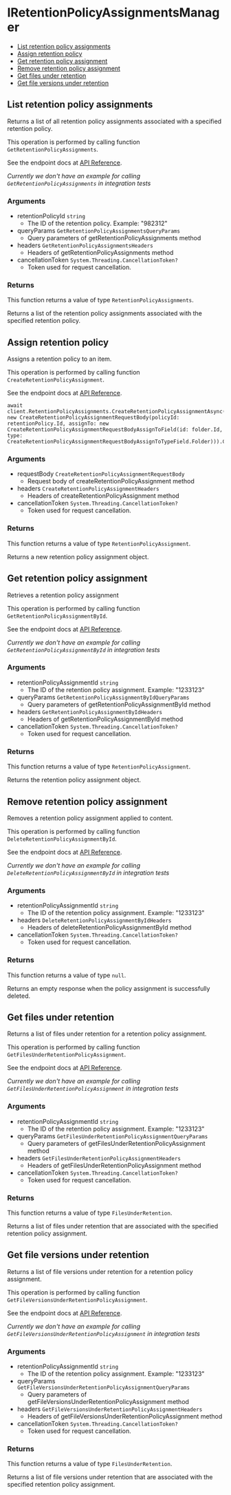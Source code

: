 # IRetentionPolicyAssignmentsManager


- [List retention policy assignments](#list-retention-policy-assignments)
- [Assign retention policy](#assign-retention-policy)
- [Get retention policy assignment](#get-retention-policy-assignment)
- [Remove retention policy assignment](#remove-retention-policy-assignment)
- [Get files under retention](#get-files-under-retention)
- [Get file versions under retention](#get-file-versions-under-retention)

## List retention policy assignments

Returns a list of all retention policy assignments associated with a specified
retention policy.

This operation is performed by calling function `GetRetentionPolicyAssignments`.

See the endpoint docs at
[API Reference](https://developer.box.com/reference/get-retention-policies-id-assignments/).

*Currently we don't have an example for calling `GetRetentionPolicyAssignments` in integration tests*

### Arguments

- retentionPolicyId `string`
  - The ID of the retention policy. Example: "982312"
- queryParams `GetRetentionPolicyAssignmentsQueryParams`
  - Query parameters of getRetentionPolicyAssignments method
- headers `GetRetentionPolicyAssignmentsHeaders`
  - Headers of getRetentionPolicyAssignments method
- cancellationToken `System.Threading.CancellationToken?`
  - Token used for request cancellation.


### Returns

This function returns a value of type `RetentionPolicyAssignments`.

Returns a list of the retention policy assignments associated with the
specified retention policy.


## Assign retention policy

Assigns a retention policy to an item.

This operation is performed by calling function `CreateRetentionPolicyAssignment`.

See the endpoint docs at
[API Reference](https://developer.box.com/reference/post-retention-policy-assignments/).

<!-- sample post_retention_policy_assignments -->
```
await client.RetentionPolicyAssignments.CreateRetentionPolicyAssignmentAsync(requestBody: new CreateRetentionPolicyAssignmentRequestBody(policyId: retentionPolicy.Id, assignTo: new CreateRetentionPolicyAssignmentRequestBodyAssignToField(id: folder.Id, type: CreateRetentionPolicyAssignmentRequestBodyAssignToTypeField.Folder))).ConfigureAwait(false)
```

### Arguments

- requestBody `CreateRetentionPolicyAssignmentRequestBody`
  - Request body of createRetentionPolicyAssignment method
- headers `CreateRetentionPolicyAssignmentHeaders`
  - Headers of createRetentionPolicyAssignment method
- cancellationToken `System.Threading.CancellationToken?`
  - Token used for request cancellation.


### Returns

This function returns a value of type `RetentionPolicyAssignment`.

Returns a new retention policy assignment object.


## Get retention policy assignment

Retrieves a retention policy assignment

This operation is performed by calling function `GetRetentionPolicyAssignmentById`.

See the endpoint docs at
[API Reference](https://developer.box.com/reference/get-retention-policy-assignments-id/).

*Currently we don't have an example for calling `GetRetentionPolicyAssignmentById` in integration tests*

### Arguments

- retentionPolicyAssignmentId `string`
  - The ID of the retention policy assignment. Example: "1233123"
- queryParams `GetRetentionPolicyAssignmentByIdQueryParams`
  - Query parameters of getRetentionPolicyAssignmentById method
- headers `GetRetentionPolicyAssignmentByIdHeaders`
  - Headers of getRetentionPolicyAssignmentById method
- cancellationToken `System.Threading.CancellationToken?`
  - Token used for request cancellation.


### Returns

This function returns a value of type `RetentionPolicyAssignment`.

Returns the retention policy assignment object.


## Remove retention policy assignment

Removes a retention policy assignment
applied to content.

This operation is performed by calling function `DeleteRetentionPolicyAssignmentById`.

See the endpoint docs at
[API Reference](https://developer.box.com/reference/delete-retention-policy-assignments-id/).

*Currently we don't have an example for calling `DeleteRetentionPolicyAssignmentById` in integration tests*

### Arguments

- retentionPolicyAssignmentId `string`
  - The ID of the retention policy assignment. Example: "1233123"
- headers `DeleteRetentionPolicyAssignmentByIdHeaders`
  - Headers of deleteRetentionPolicyAssignmentById method
- cancellationToken `System.Threading.CancellationToken?`
  - Token used for request cancellation.


### Returns

This function returns a value of type `null`.

Returns an empty response when the policy assignment
is successfully deleted.


## Get files under retention

Returns a list of files under retention for a retention policy assignment.

This operation is performed by calling function `GetFilesUnderRetentionPolicyAssignment`.

See the endpoint docs at
[API Reference](https://developer.box.com/reference/get-retention-policy-assignments-id-files-under-retention/).

*Currently we don't have an example for calling `GetFilesUnderRetentionPolicyAssignment` in integration tests*

### Arguments

- retentionPolicyAssignmentId `string`
  - The ID of the retention policy assignment. Example: "1233123"
- queryParams `GetFilesUnderRetentionPolicyAssignmentQueryParams`
  - Query parameters of getFilesUnderRetentionPolicyAssignment method
- headers `GetFilesUnderRetentionPolicyAssignmentHeaders`
  - Headers of getFilesUnderRetentionPolicyAssignment method
- cancellationToken `System.Threading.CancellationToken?`
  - Token used for request cancellation.


### Returns

This function returns a value of type `FilesUnderRetention`.

Returns a list of files under retention that are associated with the
specified retention policy assignment.


## Get file versions under retention

Returns a list of file versions under retention for a retention policy
assignment.

This operation is performed by calling function `GetFileVersionsUnderRetentionPolicyAssignment`.

See the endpoint docs at
[API Reference](https://developer.box.com/reference/get-retention-policy-assignments-id-file-versions-under-retention/).

*Currently we don't have an example for calling `GetFileVersionsUnderRetentionPolicyAssignment` in integration tests*

### Arguments

- retentionPolicyAssignmentId `string`
  - The ID of the retention policy assignment. Example: "1233123"
- queryParams `GetFileVersionsUnderRetentionPolicyAssignmentQueryParams`
  - Query parameters of getFileVersionsUnderRetentionPolicyAssignment method
- headers `GetFileVersionsUnderRetentionPolicyAssignmentHeaders`
  - Headers of getFileVersionsUnderRetentionPolicyAssignment method
- cancellationToken `System.Threading.CancellationToken?`
  - Token used for request cancellation.


### Returns

This function returns a value of type `FilesUnderRetention`.

Returns a list of file versions under retention that are associated with
the specified retention policy assignment.


